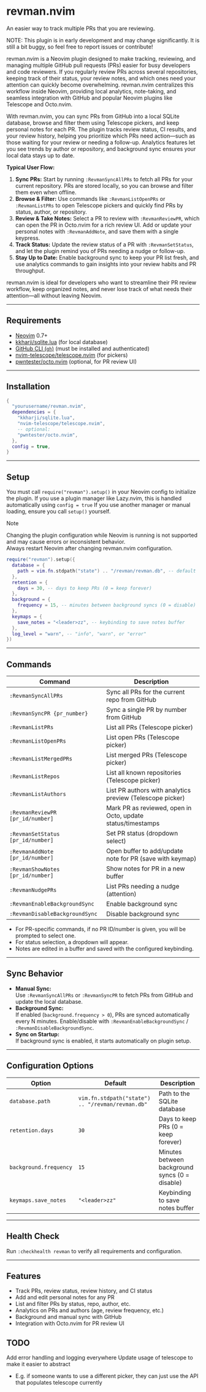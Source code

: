 # revman.nvim

An easier way to track multiple PRs that you are reviewing.

NOTE: This plugin is in early development and may change significantly. It is still a bit buggy, so feel free to report issues or contribute!

revman.nvim is a Neovim plugin designed to make tracking, reviewing, and managing multiple GitHub pull requests (PRs) easier for busy developers and code reviewers. If you regularly review PRs across several repositories, keeping track of their status, your review notes, and which ones need your attention can quickly become overwhelming. revman.nvim centralizes this workflow inside Neovim, providing local analytics, note-taking, and seamless integration with GitHub and popular Neovim plugins like Telescope and Octo.nvim.

With revman.nvim, you can sync PRs from GitHub into a local SQLite database, browse and filter them using Telescope pickers, and keep personal notes for each PR. The plugin tracks review status, CI results, and your review history, helping you prioritize which PRs need action—such as those waiting for your review or needing a follow-up. Analytics features let you see trends by author or repository, and background sync ensures your local data stays up to date.

**Typical User Flow:**

1. **Sync PRs:** Start by running `:RevmanSyncAllPRs` to fetch all PRs for your current repository. PRs are stored locally, so you can browse and filter them even when offline.
2. **Browse & Filter:** Use commands like `:RevmanListOpenPRs` or `:RevmanListPRs` to open Telescope pickers and quickly find PRs by status, author, or repository.
3. **Review & Take Notes:** Select a PR to review with `:RevmanReviewPR`, which can open the PR in Octo.nvim for a rich review UI. Add or update your personal notes with `:RevmanAddNote`, and save them with a single keypress.
4. **Track Status:** Update the review status of a PR with `:RevmanSetStatus`, and let the plugin remind you of PRs needing a nudge or follow-up.
5. **Stay Up to Date:** Enable background sync to keep your PR list fresh, and use analytics commands to gain insights into your review habits and PR throughput.

revman.nvim is ideal for developers who want to streamline their PR review workflow, keep organized notes, and never lose track of what needs their attention—all without leaving Neovim.

---

## Requirements

- [Neovim](https://neovim.io/) 0.7+
- [kkharji/sqlite.lua](https://github.com/kkharji/sqlite.lua) (for local database)
- [GitHub CLI (`gh`)](https://cli.github.com/) (must be installed and authenticated)
- [nvim-telescope/telescope.nvim](https://github.com/nvim-telescope/telescope.nvim) (for pickers)
- [pwntester/octo.nvim](https://github.com/pwntester/octo.nvim) (optional, for PR review UI)

---

## Installation

```lua
{
  "yourusername/revman.nvim",
  dependencies = {
    "kkharji/sqlite.lua",
    "nvim-telescope/telescope.nvim",
    -- optional:
    "pwntester/octo.nvim",
  },
  config = true,
}
```

---

## Setup

You must call `require("revman").setup()` in your Neovim config to initialize the plugin.
If you use a plugin manager like Lazy.nvim, this is handled automatically using `config = true`
If you use another manager or manual loading, ensure you call `setup()` yourself.

> [!note]
> Changing the plugin configuration while Neovim is running is not supported and may cause errors or inconsistent behavior.  
> Always restart Neovim after changing revman.nvim configuration.


```lua
require("revman").setup({
  database = {
    path = vim.fn.stdpath("state") .. "/revman/revman.db", -- default
  },
  retention = {
    days = 30, -- days to keep PRs (0 = keep forever)
  },
  background = {
    frequency = 15, -- minutes between background syncs (0 = disable)
  },
  keymaps = {
    save_notes = "<leader>zz", -- keybinding to save notes buffer
  },
  log_level = "warn", -- "info", "warn", or "error"
})
```

---

## Commands

| Command                        | Description                                                      |
|--------------------------------|------------------------------------------------------------------|
| `:RevmanSyncAllPRs`            | Sync all PRs for the current repo from GitHub                    |
| `:RevmanSyncPR {pr_number}`    | Sync a single PR by number from GitHub                           |
| `:RevmanListPRs`               | List all PRs (Telescope picker)                                  |
| `:RevmanListOpenPRs`           | List open PRs (Telescope picker)                                 |
| `:RevmanListMergedPRs`         | List merged PRs (Telescope picker)                               |
| `:RevmanListRepos`             | List all known repositories (Telescope picker)                   |
| `:RevmanListAuthors`           | List PR authors with analytics preview (Telescope picker)        |
| `:RevmanReviewPR [pr_id/number]` | Mark PR as reviewed, open in Octo, update status/timestamps   |
| `:RevmanSetStatus [pr_id/number]` | Set PR status (dropdown select)                              |
| `:RevmanAddNote [pr_id/number]`   | Open buffer to add/update note for PR (save with keymap)      |
| `:RevmanShowNotes [pr_id/number]` | Show notes for PR in a new buffer                             |
| `:RevmanNudgePRs`              | List PRs needing a nudge (attention)                             |
| `:RevmanEnableBackgroundSync`  | Enable background sync                                           |
| `:RevmanDisableBackgroundSync` | Disable background sync                                          |

- For PR-specific commands, if no PR ID/number is given, you will be prompted to select one.
- For status selection, a dropdown will appear.
- Notes are edited in a buffer and saved with the configured keybinding.

---

## Sync Behavior

- **Manual Sync:**  
  Use `:RevmanSyncAllPRs` or `:RevmanSyncPR` to fetch PRs from GitHub and update the local database.
- **Background Sync:**  
  If enabled (`background.frequency > 0`), PRs are synced automatically every N minutes.
  Enable/disable with `:RevmanEnableBackgroundSync` / `:RevmanDisableBackgroundSync`.
- **Sync on Startup:**  
  If background sync is enabled, it starts automatically on plugin setup.

---

## Configuration Options

| Option                        | Default                                      | Description                          |
|-------------------------------|----------------------------------------------|--------------------------------------|
| `database.path`               | `vim.fn.stdpath("state") .. "/revman/revman.db"` | Path to the SQLite database      |
| `retention.days`              | `30`                                         | Days to keep PRs (0 = keep forever)  |
| `background.frequency`        | `15`                                         | Minutes between background syncs (0 = disable) |
| `keymaps.save_notes`          | `"<leader>zz"`                               | Keybinding to save notes buffer      |

---

## Health Check

Run `:checkhealth revman` to verify all requirements and configuration.

---

## Features

- Track PRs, review status, review history, and CI status
- Add and edit personal notes for any PR
- List and filter PRs by status, repo, author, etc.
- Analytics on PRs and authors (age, review frequency, etc.)
- Background and manual sync with GitHub
- Integration with Octo.nvim for PR review UI

## TODO

Add error handling and logging everywhere
Update usage of telescope to make it easier to abstract
- E.g. if someone wants to use a different picker, they can just use the API that populates telescope currently
